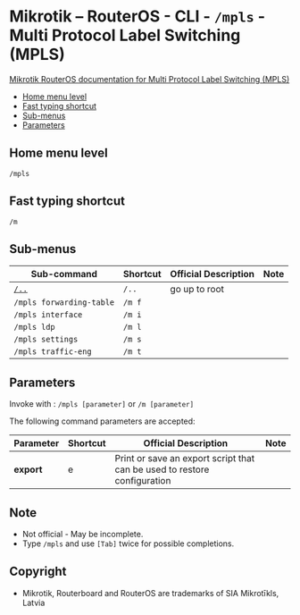 # Mikrotik – RouterOS - CLI - `/mpls` - Multi Protocol Label Switching (MPLS)

[Mikrotik RouterOS documentation for Multi Protocol Label Switching (MPLS)](https://help.mikrotik.com/docs/pages/viewpage.action?pageId=328082)

- [Home menu level](#home-menu-level)
- [Fast typing shortcut](#fast-typing-shortcut)
- [Sub-menus](#sub-menus)
- [Parameters](#parameters)

## Home menu level

`/mpls` 

## Fast typing shortcut

`/m`

## Sub-menus

| **Sub-command** | **Shortcut** | **Official Description** | **Note** |
|---|---|---|---|
| [`/..`](root-level.md) | `/..` | go up to root |  |
| `/mpls forwarding-table` | `/m f` |  |  |
| `/mpls interface`  | `/m i`  |  |
| `/mpls ldp`  | `/m l` |  |
| `/mpls settings`  | `/m s` |  |
| `/mpls traffic-eng`  | `/m t`  |  |

## Parameters

Invoke with : `/mpls [parameter]` or `/m [parameter]`

The following command parameters are accepted:

| **Parameter** | **Shortcut** | **Official Description** | **Note** |
|---|---|---|---|
| **export** | e | Print or save an export script that can be used to restore configuration | |    

## Note
- Not official - May be incomplete.
- Type `/mpls` and use `[Tab]` twice for possible completions. 

## Copyright
- Mikrotik, Routerboard and RouterOS are trademarks of SIA Mikrotīkls, Latvia

